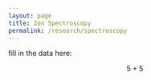 ```yaml
---
layout: page
title: Ion Spectroscopy
permalink: /research/spectroscopy
---
```


fill in the data here:

$$ 5 + 5 $$

